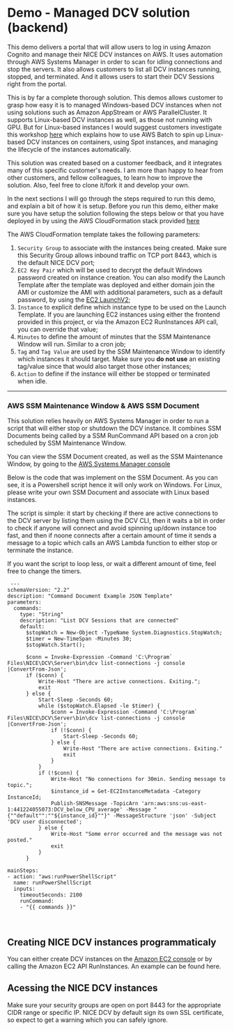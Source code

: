 # Demo - Managed DCV solution (backend)

This demo delivers a portal that will allow users to log in using Amazon Cognito and manage their NICE DCV instances on AWS. It uses automation through AWS Systems Manager in order to scan for idling connections and stop the servers. It also allows customers to list all DCV instances running, stopped, and terminated. And it allows users to start their DCV Sessions right from the portal. 

This is by far a complete thorough solution. This demos allows customer to grasp how easy it is to managed Windows-based DCV instances when not using solutions such as Amazon AppStream or AWS ParallelCluster. It supports Linux-based DCV instances as well, as those not running with GPU. But for Linux-based instances I would suggest customers investigate this workshop [here](https://dcv-batch.workshop.aws/) which explains how to use AWS Batch to spin up Linux-based DCV instances on containers, using Spot instances, and managing the lifecycle of the instances automatically. 

This solution was created based on a customer feedback, and it integrates many of this specific customer's needs. I am more than happy to hear from other customers, and fellow colleagues, to learn how to improve the solution. Also, feel free to clone it/fork it and develop your own. 
&nbsp;


In the next sections I will go through the steps required to run this demo, and explain a bit of how it is setup. Before you run this demo, either make sure you have setup the solution following the steps below or that you have deployed in by using the AWS CloudFormation stack provided [here](dcv-start-stop.yaml) 

The AWS CloudFormation template takes the following parameters:
 1. `Security Group` to associate with the instances being created. Make sure this Security Group allows inbound traffic on TCP port 8443, which is the default NICE DCV port;
 2. `EC2 Key Pair` which will be used to decrypt the default Windows password created on instance creation. You can also modify the Launch Template after the template was deployed and either domain join the AMI or customize the AMI with additional parameters, such as a default password, by using the [EC2 LaunchV2](https://docs.aws.amazon.com/AWSEC2/latest/WindowsGuide/ec2launch-v2.html);
 3. `Instance` to explicit define which instance type to be used on the Launch Template. If you are launching EC2 instances using either the frontend provided in this project, or via the Amazon EC2 RunInstances API call, you can override that value;
 4. `Minutes` to define the amount of minutes that the SSM Maintenance Window will run. Similar to a cron job;
 5. `Tag` and `Tag Value` are used by the SSM Maintenance Window to identify which instances it should target. Make sure you **do not use** an existing tag/value since that would also target those other instances;
 6. `Action` to define if the instance will either be stopped or terminated when idle.
 &nbsp; 

***

### AWS SSM Maintenance Window & AWS SSM Document
This solution relies heavily on AWS Systems Manager in order to run a script that will either stop or shutdown the DCV instance. It combines SSM Documents being called by a SSM RunCommand API based on a cron job scheduled by SSM Maintenance Window.

You can view the SSM Document created, as well as the SSM Maintenance Window, by going to the [AWS Systems Manager console](https://console.aws.amazon.com/systems-manager)

Below is the code that was implement on the SSM Document. As you can see, it is a Powershell script hence it will only work on Windows. For Linux, please write your own SSM Document and associate with Linux based instances. 

The script is simple: it start by checking if there are active connections to the DCV server by listing them using the DCV CLI, then it waits a bit in order to check if anyone will connect and avoid spinning up/down instance too fast, and then if noone connects after a certain amount of time it sends a message to a topic which calls an AWS Lambda function to either stop or terminate the instance.

If you want the script to loop less, or wait a different amount of time, feel free to change the timers. 

```
 ---
schemaVersion: "2.2"
description: "Command Document Example JSON Template"
parameters:
  commands:
    type: "String"
    description: "List DCV Sessions that are connected"
    default: 
      $stopWatch = New-Object -TypeName System.Diagnostics.StopWatch;
      $timer = New-TimeSpan -Minutes 30;
      $stopWatch.Start();
      
      $conn = Invoke-Expression -Command 'C:\Program` Files\NICE\DCV\Server\bin\dcv list-connections -j console |ConvertFrom-Json';
      if ($conn) {
          Write-Host "There are active connections. Exiting.";
          exit
      } else {
          Start-Sleep -Seconds 60;
          while ($stopWatch.Elapsed -le $timer) {
              $conn = Invoke-Expression -Command 'C:\Program` Files\NICE\DCV\Server\bin\dcv list-connections -j console |ConvertFrom-Json';
              if (!$conn) {
                  Start-Sleep -Seconds 60;
              } else {
                  Write-Host "There are active connections. Exiting."
                  exit
              }
          }
          if (!$conn) {
              Write-Host "No connections for 30min. Sending message to topic.";
              $instance_id = Get-EC2InstanceMetadata -Category InstanceId;
              Publish-SNSMessage -TopicArn 'arn:aws:sns:us-east-1:441224055073:DCV_below_CPU_average' -Message "{""default"":""${instance_id}""}" -MessageStructure 'json' -Subject 'DCV user disconnected';
          } else { 
              Write-Host "Some error occurred and the message was not posted."
              exit
          }
      }
      
mainSteps:
- action: "aws:runPowerShellScript"
  name: runPowerShellScript
  inputs:
    timeoutSeconds: 2100
    runCommand:
    - "{{ commands }}" 
```
&nbsp;

## Creating NICE DCV instances programmaticaly
You can either create DCV instances on the [Amazon EC2 console](https://console.aws.amazon.com/ec2) or by calling the Amazon EC2 API RunInstances. An example can be found here.
&nbsp;

## Acessing the NICE DCV instances
Make sure your security groups are open on port 8443 for the appropriate CIDR range or specific IP. NICE DCV by default sign its own SSL certificate, so expect to get a warning which you can safely ignore. 